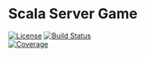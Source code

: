 # Scala Server Game

[![License](https://img.shields.io/badge/license-MIT-blue.svg)](https://github.com/kudryashovaia/scalaGame/blob/master/LICENSE)
[![Build Status](https://travis-ci.com/kudryashovaia/scalaGame.svg?branch=master)](https://travis-ci.com/kudryashovaia/scalaGame)  
[![Coverage](https://codecov.io/gh/kudryashovaia/scalaGame/branch/master/graph/badge.svg)](https://codecov.io/gh/kudryashovaia/scalaGame)

